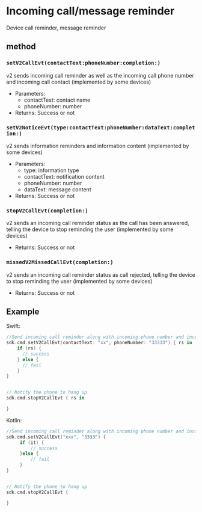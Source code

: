 # Incoming call/message reminder

Device call reminder, message reminder



## method

### `setV2CallEvt(contactText:phoneNumber:completion:)`

v2 sends incoming call reminder as well as the incoming call phone number and incoming call contact (implemented by some devices)

- Parameters:
   - contactText: contact name
   - phoneNumber: number
- Returns: Success or not

### `setV2NoticeEvt(type:contactText:phoneNumber:dataText:completion:)`

v2 sends information reminders and information content (implemented by some devices)

- Parameters:
   - type: information type
   - contactText: notification content
   - phoneNumber: number
   - dataText: message content
- Returns: Success or not

### `stopV2CallEvt(completion:)`

v2 sends an incoming call reminder status as the call has been answered, telling the device to stop reminding the user (implemented by some devices)

- Returns: Success or not

### `missedV2MissedCallEvt(completion:)`

v2 sends an incoming call reminder status as call rejected, telling the device to stop reminding the user (implemented by some devices)

- Returns: Success or not




## Example

Swift:

```swift
//Send incoming call reminder along with incoming phone number and incoming call contact
sdk.cmd.setV2CallEvt(contactText: "xx", phoneNumber: "33333") { rs in
    if (rs) {
      // success
    } else {
      // fail
    }
}


// Notify the phone to hang up
sdk.cmd.stopV2CallEvt { rs in

}
```

Kotlin:

```kotlin
//Send incoming call reminder along with incoming phone number and incoming call contact
sdk.cmd.setV2CallEvt("xxx", "3333") {
     if (it) {
         // success
     }else {
         // fail
     }
}


// Notify the phone to hang up
sdk.cmd.stopV2CallEvt {

}
```
